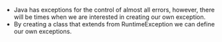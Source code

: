 - Java has exceptions for the control of almost all errors, however, there will be times when we are interested in creating our own exception.
- By creating a class that extends from RuntimeException we can define our own exceptions.